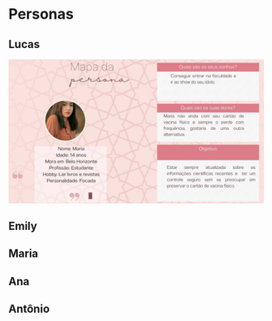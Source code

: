 # Personas

## Lucas
![UserFlow](Artefatos/imagens/maria.png)


## Emily

## Maria

## Ana

## Antônio
